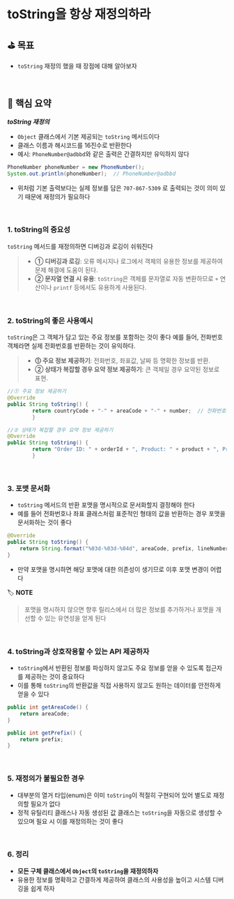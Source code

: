 # toString을 항상 재정의하라

## ⛳️ 목표

- `toString` 재정의 했을 때 장점에 대해 알아보자

<br>

## 📄 핵심 요약

***toString 재정의***

- `Object` 클래스에서 기본 제공되는 `toString` 메서드이다
- 클래스 이름과 해시코드를 16진수로 반환한다
- 예시: `PhoneNumber@adbbd`와 같은 출력은 간결하지만 유익하지 않다

```java
PhoneNumber phoneNumber = new PhoneNumber();
System.out.println(phoneNumber);  // PhoneNumber@adbbd
```

- 위처럼 기본 출력보다는 실제 정보를 담은 `707-867-5309` 로 출력되는 것이 의미 있기 때문에 재정의가 필요하다

<br>

### 1. toString의 중요성

`toString` 메서드를 재정의하면 디버깅과 로깅이 쉬워진다

> - **① 디버깅과 로깅**: 오류 메시지나 로그에서 객체의 유용한 정보를 제공하여 문제 해결에 도움이 된다.
> - **② 문자열 연결 시 유용**: `toString`은 객체를 문자열로 자동 변환하므로 `+` 연산이나 `printf` 등에서도 유용하게 사용된다.

<br>

### 2. toString의 좋은 사용예시

`toString`은 그 객체가 담고 있는 주요 정보를 포함하는 것이 좋다
예를 들어, 전화번호 객체라면 실제 전화번호를 반환하는 것이 유익하다.

> - **⓵ 주요 정보 제공하기**: 전화번호, 좌표값, 날짜 등 명확한 정보를 반환.
> - **② 상태가 복잡할 경우 요약 정보 제공하기**: 큰 객체일 경우 요약된 정보로 표현.

```java
//⓵ 주요 정보 제공하기
@Override
public String toString() {
        return countryCode + "-" + areaCode + "-" + number;  // 전화번호의 주요 정보를 반환
        }

//② 상태가 복잡할 경우 요약 정보 제공하기
@Override
public String toString() {
        return "Order ID: " + orderId + ", Product: " + product + ", Price: $" + price;  // 요약된 정보 제공
        }
```

<br>

### 3. 포맷 문서화

- `toString` 메서드의 반환 포맷을 명시적으로 문서화할지 결정해야 한다
- 예를 들어 전화번호나 좌표 클래스처럼 표준적인 형태의 값을 반환하는 경우 포맷을 문서화하는 것이 좋다

```java
@Override
public String toString() {
    return String.format("%03d-%03d-%04d", areaCode, prefix, lineNumber);
}
```

- 만약 포맷을 명시하면 해당 포맷에 대한 의존성이 생기므로 이후 포맷 변경이 어렵다

🏷️ **NOTE**

> 포맷을 명시하지 않으면 향후 릴리스에서 더 많은 정보를 추가하거나 포맷을 개선할 수 있는 유연성을 얻게 된다

<br>

### 4. toString과 상호작용할 수 있는 API 제공하자

- `toString`에서 반환된 정보를 파싱하지 않고도 주요 정보를 얻을 수 있도록 접근자를 제공하는 것이 중요하다
- 이를 통해 `toString`의 반환값을 직접 사용하지 않고도 원하는 데이터를 안전하게 얻을 수 있다

```java
public int getAreaCode() {
    return areaCode;
}

public int getPrefix() {
    return prefix;
}
```

<br>

### 5. 재정의가 불필요한 경우

- 대부분의 열거 타입(enum)은 이미 `toString`이 적절히 구현되어 있어 별도로 재정의할 필요가 없다
- 정적 유틸리티 클래스나 자동 생성된 값 클래스는 `toString`을 자동으로 생성할 수 있으며 필요 시 이를 재정의하는 것이 좋다

<br>

### 6. 정리

- **모든 구체 클래스에서 `Object`의 `toString`을 재정의하자**
- 유용한 정보를 명확하고 간결하게 제공하여 클래스의 사용성을 높이고 시스템 디버깅을 쉽게 하자
